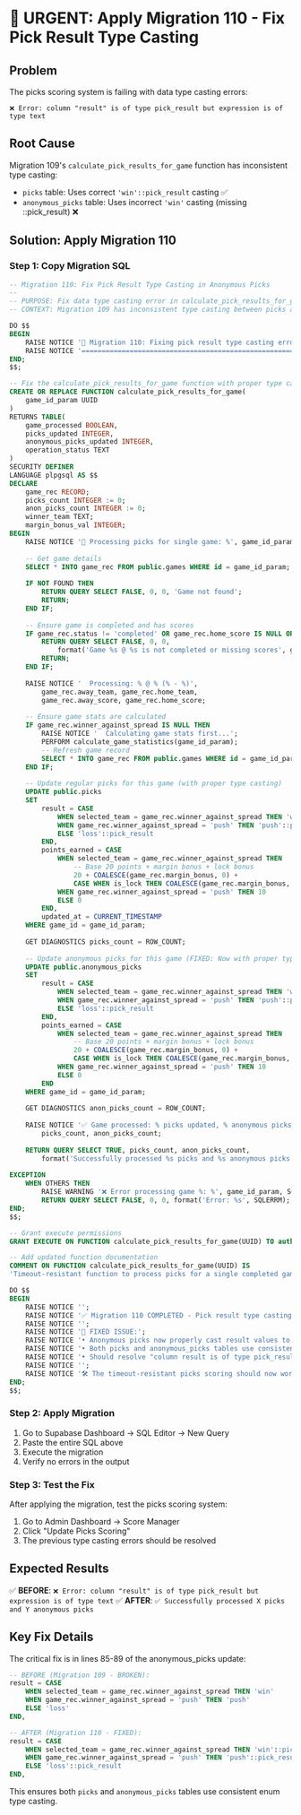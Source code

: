 # 🔧 URGENT: Apply Migration 110 - Fix Pick Result Type Casting

## Problem
The picks scoring system is failing with data type casting errors:
```
❌ Error: column "result" is of type pick_result but expression is of type text
```

## Root Cause
Migration 109's `calculate_pick_results_for_game` function has inconsistent type casting:
- `picks` table: Uses correct `'win'::pick_result` casting ✅
- `anonymous_picks` table: Uses incorrect `'win'` casting (missing ::pick_result) ❌

## Solution: Apply Migration 110

### Step 1: Copy Migration SQL
```sql
-- Migration 110: Fix Pick Result Type Casting in Anonymous Picks
-- 
-- PURPOSE: Fix data type casting error in calculate_pick_results_for_game function
-- CONTEXT: Migration 109 has inconsistent type casting between picks and anonymous_picks tables

DO $$
BEGIN
    RAISE NOTICE '🔧 Migration 110: Fixing pick result type casting errors';
    RAISE NOTICE '================================================================';
END;
$$;

-- Fix the calculate_pick_results_for_game function with proper type casting
CREATE OR REPLACE FUNCTION calculate_pick_results_for_game(
    game_id_param UUID
)
RETURNS TABLE(
    game_processed BOOLEAN,
    picks_updated INTEGER,
    anonymous_picks_updated INTEGER,
    operation_status TEXT
)
SECURITY DEFINER
LANGUAGE plpgsql AS $$
DECLARE
    game_rec RECORD;
    picks_count INTEGER := 0;
    anon_picks_count INTEGER := 0;
    winner_team TEXT;
    margin_bonus_val INTEGER;
BEGIN
    RAISE NOTICE '🎯 Processing picks for single game: %', game_id_param;
    
    -- Get game details
    SELECT * INTO game_rec FROM public.games WHERE id = game_id_param;
    
    IF NOT FOUND THEN
        RETURN QUERY SELECT FALSE, 0, 0, 'Game not found';
        RETURN;
    END IF;
    
    -- Ensure game is completed and has scores
    IF game_rec.status != 'completed' OR game_rec.home_score IS NULL OR game_rec.away_score IS NULL THEN
        RETURN QUERY SELECT FALSE, 0, 0, 
            format('Game %s @ %s is not completed or missing scores', game_rec.away_team, game_rec.home_team);
        RETURN;
    END IF;
    
    RAISE NOTICE '  Processing: % @ % (% - %)', 
        game_rec.away_team, game_rec.home_team, 
        game_rec.away_score, game_rec.home_score;
    
    -- Ensure game stats are calculated
    IF game_rec.winner_against_spread IS NULL THEN
        RAISE NOTICE '  Calculating game stats first...';
        PERFORM calculate_game_statistics(game_id_param);
        -- Refresh game record
        SELECT * INTO game_rec FROM public.games WHERE id = game_id_param;
    END IF;
    
    -- Update regular picks for this game (with proper type casting)
    UPDATE public.picks
    SET 
        result = CASE 
            WHEN selected_team = game_rec.winner_against_spread THEN 'win'::pick_result
            WHEN game_rec.winner_against_spread = 'push' THEN 'push'::pick_result
            ELSE 'loss'::pick_result
        END,
        points_earned = CASE 
            WHEN selected_team = game_rec.winner_against_spread THEN 
                -- Base 20 points + margin bonus + lock bonus
                20 + COALESCE(game_rec.margin_bonus, 0) + 
                CASE WHEN is_lock THEN COALESCE(game_rec.margin_bonus, 0) ELSE 0 END
            WHEN game_rec.winner_against_spread = 'push' THEN 10
            ELSE 0
        END,
        updated_at = CURRENT_TIMESTAMP
    WHERE game_id = game_id_param;
    
    GET DIAGNOSTICS picks_count = ROW_COUNT;
    
    -- Update anonymous picks for this game (FIXED: Now with proper type casting)
    UPDATE public.anonymous_picks
    SET 
        result = CASE 
            WHEN selected_team = game_rec.winner_against_spread THEN 'win'::pick_result
            WHEN game_rec.winner_against_spread = 'push' THEN 'push'::pick_result
            ELSE 'loss'::pick_result
        END,
        points_earned = CASE 
            WHEN selected_team = game_rec.winner_against_spread THEN 
                -- Base 20 points + margin bonus + lock bonus
                20 + COALESCE(game_rec.margin_bonus, 0) + 
                CASE WHEN is_lock THEN COALESCE(game_rec.margin_bonus, 0) ELSE 0 END
            WHEN game_rec.winner_against_spread = 'push' THEN 10
            ELSE 0
        END
    WHERE game_id = game_id_param;
    
    GET DIAGNOSTICS anon_picks_count = ROW_COUNT;
    
    RAISE NOTICE '✅ Game processed: % picks updated, % anonymous picks updated', 
        picks_count, anon_picks_count;
    
    RETURN QUERY SELECT TRUE, picks_count, anon_picks_count, 
        format('Successfully processed %s picks and %s anonymous picks', picks_count, anon_picks_count);
    
EXCEPTION
    WHEN OTHERS THEN
        RAISE WARNING '❌ Error processing game %: %', game_id_param, SQLERRM;
        RETURN QUERY SELECT FALSE, 0, 0, format('Error: %s', SQLERRM);
END;
$$;

-- Grant execute permissions
GRANT EXECUTE ON FUNCTION calculate_pick_results_for_game(UUID) TO authenticated;

-- Add updated function documentation
COMMENT ON FUNCTION calculate_pick_results_for_game(UUID) IS 
'Timeout-resistant function to process picks for a single completed game (FIXED: Type casting for pick_result enum)';

DO $$
BEGIN
    RAISE NOTICE '';
    RAISE NOTICE '✅ Migration 110 COMPLETED - Pick result type casting fixed!';
    RAISE NOTICE '';
    RAISE NOTICE '🔧 FIXED ISSUE:';
    RAISE NOTICE '• Anonymous picks now properly cast result values to pick_result enum type';
    RAISE NOTICE '• Both picks and anonymous_picks tables use consistent ''win''::pick_result syntax';
    RAISE NOTICE '• Should resolve "column result is of type pick_result but expression is of type text" errors';
    RAISE NOTICE '';
    RAISE NOTICE '🛠️ The timeout-resistant picks scoring should now work without data type errors.';
END;
$$;
```

### Step 2: Apply Migration
1. Go to Supabase Dashboard → SQL Editor → New Query
2. Paste the entire SQL above
3. Execute the migration
4. Verify no errors in the output

### Step 3: Test the Fix
After applying the migration, test the picks scoring system:
1. Go to Admin Dashboard → Score Manager
2. Click "Update Picks Scoring" 
3. The previous type casting errors should be resolved

## Expected Results
✅ **BEFORE**: `❌ Error: column "result" is of type pick_result but expression is of type text`
✅ **AFTER**: `✅ Successfully processed X picks and Y anonymous picks`

## Key Fix Details
The critical fix is in lines 85-89 of the anonymous_picks update:
```sql
-- BEFORE (Migration 109 - BROKEN):
result = CASE 
    WHEN selected_team = game_rec.winner_against_spread THEN 'win'     -- ❌ Missing ::pick_result
    WHEN game_rec.winner_against_spread = 'push' THEN 'push'           -- ❌ Missing ::pick_result  
    ELSE 'loss'                                                        -- ❌ Missing ::pick_result
END,

-- AFTER (Migration 110 - FIXED):
result = CASE 
    WHEN selected_team = game_rec.winner_against_spread THEN 'win'::pick_result   -- ✅ Proper casting
    WHEN game_rec.winner_against_spread = 'push' THEN 'push'::pick_result         -- ✅ Proper casting
    ELSE 'loss'::pick_result                                                      -- ✅ Proper casting  
END,
```

This ensures both `picks` and `anonymous_picks` tables use consistent enum type casting.